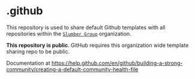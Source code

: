 # .github

This repository is used to share default Github templates with all repositories within the [`Slumber Group`](https://github.com/slumberGroup/)
organization.

**This repository is public**. GitHub requires this organization wide template sharing repo to be public.

Documentation at https://help.github.com/en/github/building-a-strong-community/creating-a-default-community-health-file